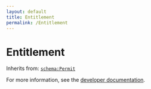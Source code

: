 ```yaml
---
layout: default
title: Entitlement
permalink: /Entitlement
---
```


# Entitlement


Inherits from: [`schema:Permit`](https://schema.org/Permit)

For more information, see the [developer documentation](https://developer.openactive.io/data-model/types/).